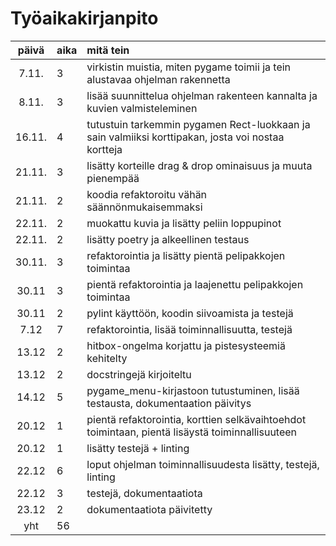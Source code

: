 # Työaikakirjanpito

| päivä | aika | mitä tein |
| :----:|:-----| :------|
| 7.11. | 3    | virkistin muistia, miten pygame toimii ja tein alustavaa ohjelman rakennetta |
| 8.11. | 3    | lisää suunnittelua ohjelman rakenteen kannalta ja kuvien valmisteleminen |
| 16.11.| 4    | tutustuin tarkemmin pygamen Rect-luokkaan ja sain valmiiksi korttipakan, josta voi nostaa kortteja |
| 21.11.| 3    | lisätty korteille drag & drop ominaisuus ja muuta pienempää |
| 21.11.| 2    | koodia refaktoroitu vähän säännönmukaisemmaksi |
| 22.11.| 2    | muokattu kuvia ja lisätty peliin loppupinot |
| 22.11.| 2    | lisätty poetry ja alkeellinen testaus |
| 30.11.| 3    | refaktorointia ja lisätty pientä pelipakkojen toimintaa |
| 30.11 | 3    | pientä refaktorointia ja laajenettu pelipakkojen toimintaa |
| 30.11 | 2    | pylint käyttöön, koodin siivoamista ja testejä |
| 7.12  | 7    | refaktorointia, lisää toiminnallisuutta, testejä |
| 13.12 | 2    | hitbox-ongelma korjattu ja pistesysteemiä kehitelty |
| 13.12 | 2    | docstringejä kirjoiteltu |
| 14.12 | 5    | pygame_menu-kirjastoon tutustuminen, lisää testausta, dokumentaation päivitys | 
| 20.12 | 1    | pientä refaktorointia, korttien selkävaihtoehdot toimintaan, pientä lisäystä toiminnallisuuteen |
| 20.12 | 1    | lisätty testejä + linting |
| 22.12 | 6    | loput ohjelman toiminnallisuudesta lisätty, testejä, linting |
| 22.12 | 3    | testejä, dokumentaatiota |
| 23.12 | 2    | dokumentaatiota päivitetty |
| yht   | 56   | |

